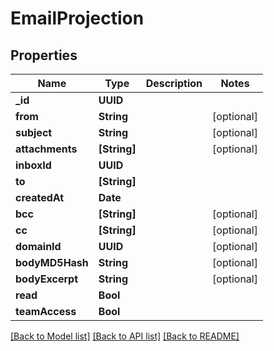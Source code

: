 # EmailProjection

## Properties
Name | Type | Description | Notes
------------ | ------------- | ------------- | -------------
**_id** | **UUID** |  | 
**from** | **String** |  | [optional] 
**subject** | **String** |  | [optional] 
**attachments** | **[String]** |  | [optional] 
**inboxId** | **UUID** |  | 
**to** | **[String]** |  | 
**createdAt** | **Date** |  | 
**bcc** | **[String]** |  | [optional] 
**cc** | **[String]** |  | [optional] 
**domainId** | **UUID** |  | [optional] 
**bodyMD5Hash** | **String** |  | [optional] 
**bodyExcerpt** | **String** |  | [optional] 
**read** | **Bool** |  | 
**teamAccess** | **Bool** |  | 

[[Back to Model list]](../README#documentation-for-models) [[Back to API list]](../README#documentation-for-api-endpoints) [[Back to README]](../README)



